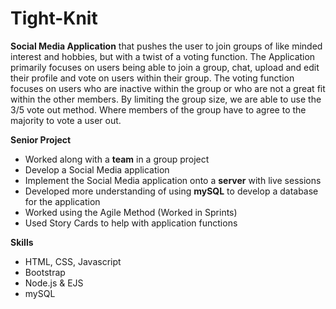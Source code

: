 # Tight-Knit
**Social Media Application** that pushes the user to join groups of like minded interest and hobbies, but with a twist of a voting function.
The Application primarily focuses on users being able to join a group, chat, upload and edit their profile and vote on users within their group.
The voting function focuses on users who are inactive within the group or who are not a great fit within the other members.
By limiting the group size, we are able to use the 3/5 vote out method. Where members of the group have to agree to the majority to vote a user out.



**Senior Project**
- Worked along with a **team** in a group project
- Develop a Social Media application
- Implement the Social Media application onto a **server** with live sessions
- Developed more understanding of using **mySQL** to develop a database for the application
- Worked using the Agile Method (Worked in Sprints)
- Used Story Cards to help with application functions

**Skills**
- HTML, CSS, Javascript
- Bootstrap
- Node.js & EJS
- mySQL
